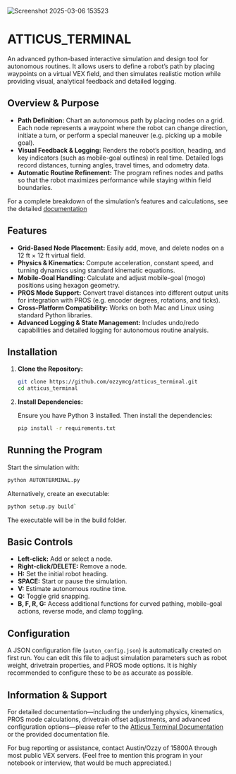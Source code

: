 ![Screenshot 2025-03-06 153523](https://github.com/user-attachments/assets/a6203b8f-e6f0-457e-a4ea-95d4199b1c20)
# ATTICUS_TERMINAL

An advanced python-based interactive simulation and design tool for autonomous routines. It allows users to define a robot’s path by placing waypoints on a virtual VEX field, and then simulates realistic motion while providing visual, analytical feedback and detailed logging.

## Overview & Purpose

- **Path Definition:** Chart an autonomous path by placing nodes on a grid. Each node represents a waypoint where the robot can change direction, initiate a turn, or perform a special maneuver (e.g. picking up a mobile goal).
- **Visual Feedback & Logging:** Renders the robot’s position, heading, and key indicators (such as mobile-goal outlines) in real time. Detailed logs record distances, turning angles, travel times, and odometry data.
- **Automatic Routine Refinement:** The program refines nodes and paths so that the robot maximizes performance while staying within field boundaries.

For a complete breakdown of the simulation’s features and calculations, see the detailed [documentation](https://docs.google.com/document/d/1JHx0ViyM55vY7PmEMuhL2EYdnSzU5H1-IpEfy5h2yIw/edit?usp=sharing)

## Features

- **Grid-Based Node Placement:** Easily add, move, and delete nodes on a 12 ft × 12 ft virtual field.
- **Physics & Kinematics:** Compute acceleration, constant speed, and turning dynamics using standard kinematic equations.
- **Mobile-Goal Handling:** Calculate and adjust mobile-goal (mogo) positions using hexagon geometry.
- **PROS Mode Support:** Convert travel distances into different output units for integration with PROS (e.g. encoder degrees, rotations, and ticks).
- **Cross‑Platform Compatibility:** Works on both Mac and Linux using standard Python libraries.
- **Advanced Logging & State Management:** Includes undo/redo capabilities and detailed logging for autonomous routine analysis.

## Installation

1. **Clone the Repository:**

   ```bash
   git clone https://github.com/ozzymcg/atticus_terminal.git
   cd atticus_terminal
   ```

2. **Install Dependencies:**

   Ensure you have Python 3 installed. Then install the dependencies:

   ```bash
   pip install -r requirements.txt
   ```

## Running the Program

Start the simulation with:

```bash
python AUTONTERMINAL.py
```
Alternatively, create an executable:
```bash
python setup.py build`
```
The executable will be in the build folder.

## Basic Controls

- **Left-click:** Add or select a node.
- **Right-click/DELETE:** Remove a node.
- **H:** Set the initial robot heading.
- **SPACE:** Start or pause the simulation.
- **V:** Estimate autonomous routine time.
- **Q:** Toggle grid snapping.
- **B, F, R, G:** Access additional functions for curved pathing, mobile-goal actions, reverse mode, and clamp toggling.

## Configuration

A JSON configuration file (`auton_config.json`) is automatically created on first run. You can edit this file to adjust simulation parameters such as robot weight, drivetrain properties, and PROS mode options. It is highly recommended to configure these to be as accurate as possible.

## Information & Support

For detailed documentation—including the underlying physics, kinematics, PROS mode calculations, drivetrain offset adjustments, and advanced configuration options—please refer to the [Atticus Terminal Documentation](https://github.com/ozzymcg/atticus_terminal/blob/main/Documentation.md) or the provided documentation file.

For bug reporting or assistance, contact Austin/Ozzy of 15800A through most public VEX servers. (Feel free to mention this program in your notebook or interview, that would be much appreciated.)
